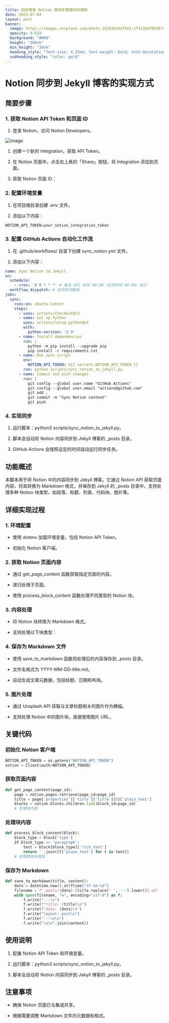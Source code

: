 ```yaml
---
title: 如何使用 Notion 来同步管理你的博客
date: 2025-07-04
layout: post
banner:
  image: https://images.unsplash.com/photo-1629363447922-1f421b470828?crop=entropy&cs=tinysrgb&fit=max&fm=jpg&ixid=M3w2OTIwMzJ8MHwxfHJhbmRvbXx8fHx8fHx8fDE3NTE2MDM1MDV8&ixlib=rb-4.1.0&q=80&w=1080
  opacity: 0.618
  background: "#000"
  height: "100vh"
  min_height: "38vh"
  heading_style: "font-size: 4.25em; font-weight: bold; text-decoration: underline"
  subheading_style: "color: gold"
---
```


# Notion 同步到 Jekyll 博客的实现方式

## 简要步骤

### 1. 获取 Notion API Token 和页面 ID

1. 登录 Notion，访问 Notion Developers。

![image](https://prod-files-secure.s3.us-west-2.amazonaws.com/a7a0cc5a-89b9-4cda-8686-1fba0ca52f40/d19c1afe-dea5-4312-9333-786b0ba83054/image.png?X-Amz-Algorithm=AWS4-HMAC-SHA256&X-Amz-Content-Sha256=UNSIGNED-PAYLOAD&X-Amz-Credential=ASIAZI2LB466V7S75Q7Q%2F20250704%2Fus-west-2%2Fs3%2Faws4_request&X-Amz-Date=20250704T043144Z&X-Amz-Expires=3600&X-Amz-Security-Token=IQoJb3JpZ2luX2VjEBsaCXVzLXdlc3QtMiJIMEYCIQCqgYNjPZAh84zDwufoDRJRNfP3Tz%2BNe2qg4tQdo7Ih0QIhAPRWKKzDrr2oI%2FoCW3TJOWnBdYoDJ1qfFiulm%2BddDiaJKv8DCCQQABoMNjM3NDIzMTgzODA1Igymli674m3JZ2fab48q3APbUK3ERSwlFPqJY6cl%2BPGVXbjhMtGa4leSRisoJzTlNQp8EDzfKNYIMf8afdgk1Fp2%2BAu9HmDZ67uNrfRghM%2FGDqG8S4fsbnSpMx4Qgkl6A3q3po1ezVPWVcZAsAWBJ4u70309GYOcBJ77gj8EHkv4WuGZ1GSBX1fvwND3Iaco4%2B377kp%2BErURKgY2vAWyqIQCKzn1YbVTzH9B5GDZFqjHEcqVraQbnkgkm1KSHTk0y5Cm0LFXf5SOA1wYOmD4lwzsggQlxmRIO3dLan8wMnxDWMuGqVAK6HJQ2jeJpe317SsTt5USs7YBN%2F6ql6kZ%2BGgausVbd%2FnQ70HKV00pH5EQRct5edOmz7%2FlnjBtQBB36G8se20RAtjOHbMwaEJ%2FRbzTim53OEQfxqy0Y09aMS%2FbWmEN7%2BW5GgaOMha3bmFvW4kZMqL0OpxU5KvxMRPapn%2FgEK%2BYIw7Vnd7%2F2VmYg%2BEUR9aXvqUtelkhMpg5Jf6hCZexcznj6kzkBMB%2B459d3J%2FucrDaNYMrK0Vhy%2BWVe9E6N7zhNeZPKG1SigFNjo7Fs7lOBaj3YoiGZA7%2FF4IXtneoCw4t0%2F4B23so9taBtM2aQitR9l9v2xsf3jYSi%2BQpB4MmgOpZYEb3QG2R3TCPjp3DBjqkATiPphKOLNKoIvgfekfFSXOnQzzeSwG6FILKAoSgEzYxP7h6DMMSi9JS1Y5W8T0rnduNi4rDaMScEOAl3DGWu%2Fhm5Zs79knNU2XkcOgoAYBJXg50iywcCLbFn%2FM2gNzymQ9tGq6P4XkY5TNOJdZ7BtCpz%2BzSxLsaAgz4FLxrtbM9Uah%2B6Q4V9Oxr31gvRZh0dXncYu58Xq7xLU7794LrGYonQgYc&X-Amz-Signature=359c45d0ad5f5d1fb85e37dd5ff4d54176e10d5e19603ce55167a4f6471ba591&X-Amz-SignedHeaders=host&x-amz-checksum-mode=ENABLED&x-id=GetObject)

1. 创建一个新的 Integration，获取 API Token。

1. 在 Notion 页面中，点击右上角的「Share」按钮，将 Integration 添加到页面。

1. 获取 Notion 页面 ID：


### 2. 配置环境变量

1. 在项目根目录创建 .env 文件。

1. 添加以下内容：

```javascript
NOTION_API_TOKEN=your_notion_integration_token
```

### 3. 配置 GitHub Actions 自动化工作流

1. 在 .github/workflows/ 目录下创建 sync_notion.yml 文件。

1. 添加以下内容：

```yaml
name: Sync Notion to Jekyll
on:
  schedule:
    - cron: '0 0 * * *' # 每天 UTC 时间 00:00（北京时间 08:00）运行
  workflow_dispatch: # 支持手动触发
jobs:
  sync:
    runs-on: ubuntu-latest
    steps:
      - uses: actions/checkout@v3
      - name: Set up Python
        uses: actions/setup-python@v4
        with:
          python-version: '3.9'
      - name: Install dependencies
        run: |
          python -m pip install --upgrade pip
          pip install -r requirements.txt
      - name: Run sync script
        env:
          NOTION_API_TOKEN: ${{ secrets.NOTION_API_TOKEN }}
        run: python scripts/sync_notion_to_jekyll.py
      - name: Commit and push changes
        run: |
          git config --global user.name "GitHub Actions"
          git config --global user.email "actions@github.com"
          git add .
          git commit -m "Sync Notion content"
          git push
```

### 4. 实现同步

1. 运行脚本：python3 scripts/sync_notion_to_jekyll.py。

1. 脚本会自动将 Notion 内容同步到 Jekyll 博客的 _posts 目录。

1. GitHub Actions 会按照设定的时间自动运行同步任务。

## 功能概述

本脚本用于将 Notion 中的内容同步到 Jekyll 博客。它通过 Notion API 获取页面内容，将其转换为 Markdown 格式，并保存到 Jekyll 的 _posts 目录中。支持处理多种 Notion 块类型，如段落、标题、列表、代码块、图片等。

## 详细实现过程

### 1. 环境配置

- 使用 dotenv 加载环境变量，包括 Notion API Token。

- 初始化 Notion 客户端。

### 2. 获取 Notion 页面内容

- 通过 get_page_content 函数获取指定页面的内容。

- 递归处理子页面。

- 使用 process_block_content 函数处理不同类型的 Notion 块。

### 3. 内容处理

- 将 Notion 块转换为 Markdown 格式。

- 支持处理以下块类型：


### 4. 保存为 Markdown 文件

- 使用 save_to_markdown 函数将处理后的内容保存到 _posts 目录。

- 文件名格式为 YYYY-MM-DD-title.md。

- 自动生成文章元数据，包括标题、日期和布局。

### 5. 图片处理

- 通过 Unsplash API 获取与文章标题相关的图片作为横幅。

- 支持处理 Notion 中的图片块，直接使用图片 URL。

## 关键代码

### 初始化 Notion 客户端

```python
NOTION_API_TOKEN = os.getenv("NOTION_API_TOKEN")
notion = Client(auth=NOTION_API_TOKEN)
```

### 获取页面内容

```python
def get_page_content(page_id):
    page = notion.pages.retrieve(page_id=page_id)
    title = page['properties']['title']['title'][0]['plain_text']
    blocks = notion.blocks.children.list(block_id=page_id)
    # 处理块内容
```

### 处理块内容

```python
def process_block_content(block):
    block_type = block['type']
    if block_type == 'paragraph':
        text = block[block_type]['rich_text']
        return ''.join([t['plain_text'] for t in text])
    # 处理其他块类型
```

### 保存为 Markdown

```python
def save_to_markdown(title, content):
    date = datetime.now().strftime("%Y-%m-%d")
    filename = f"_posts/{date}-{title.replace(' ', '-').lower()}.md"
    with open(filename, "w", encoding="utf-8") as f:
        f.write("---\n")
        f.write(f"title: {title}\n")
        f.write(f"date: {date}\n")
        f.write("layout: post\n")
        f.write("---\n\n")
        f.write("\n\n".join(content))
```

## 使用说明

1. 配置 Notion API Token 和环境变量。

1. 运行脚本：python3 scripts/sync_notion_to_jekyll.py。

1. 脚本会自动将 Notion 内容同步到 Jekyll 博客的 _posts 目录。

## 注意事项

- 确保 Notion 页面已与集成共享。

- 根据需要调整 Markdown 文件的元数据和格式。